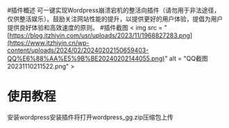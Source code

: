 #插件概述
可一键实现Wordpress崩溃宕机的整活向插件（请勿用于非法途径，仅供整活娱乐）。鼓励关注网站性能的提升，以提供更好的用户体验，提倡为用户提供良好体验和高效速度的原则。
#插件截图
< img src = "[https://blog.itzhiyin.com/usr/uploads/2023/11/1968827283.png](https://www.itzhiyin.cn/wp-content/uploads/2024/02/20240202150659403-QQ%E6%88%AA%E5%9B%BE20240202144055.png)"  alt = "QQ截图20231110211522.png" >
# 使用教程
安装wordpress安装插件将打开wordpress_gg.zip压缩包上传
